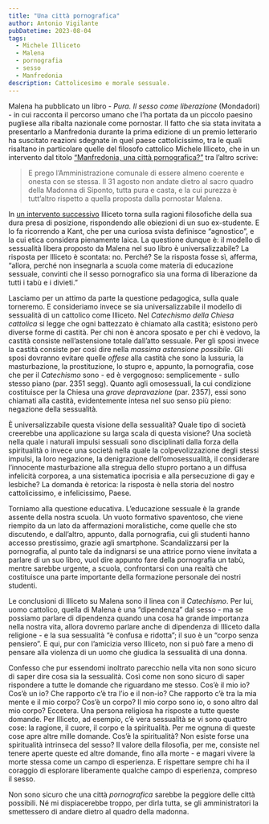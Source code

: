 ```yaml
---
title: "Una città pornografica"
author: Antonio Vigilante
pubDatetime: 2023-08-04
tags: 
  - Michele Illiceto
  - Malena
  - pornografia
  - sesso
  - Manfredonia
description: Cattolicesimo e morale sessuale.
---
```



Malena ha pubblicato un libro - _Pura. Il sesso come liberazione_ (Mondadori) - in cui racconta il percorso umano che l’ha portata da un piccolo paesino pugliese alla ribalta nazionale come pornostar. Il fatto che sia stata invitata a presentarlo a Manfredonia durante la prima edizione di un premio letterario ha suscitato reazioni sdegnate in quel paese cattolicissimo, tra le quali risaltano in particolare quelle del filosofo cattolico Michele Illiceto, che in un intervento dal titolo [“Manfredonia, una città pornografica?”](https://www.statoquotidiano.it/31/07/2023/manfredonia-una-citta-pornografica/1016919/) tra l’altro scrive:

> E prego l’Amministrazione comunale di essere almeno coerente e onesta con se stessa. Il 31 agosto non andate dietro al sacro quadro della Madonna di Siponto, tutta pura e casta, e la cui purezza è tutt’altro rispetto a quella proposta dalla pornostar Malena.

In [un intervento successivo](https://www.statoquotidiano.it/03/08/2023/a-proposito-del-libro-di-malena-rispondo-a-te-mio-ex-alunno/1018137/) Illiceto torna sulla ragioni filosofiche della sua dura presa di posizione, rispondendo alle obiezioni di un suo ex-studente. E lo fa ricorrendo a Kant, che per una curiosa svista definisce “agnostico”, e la cui etica considera pienamente laica. La questione dunque è: il modello di sessualità libera proposto da Malena nel suo libro è universalizzabile? La risposta per Illiceto è scontata: no. Perché? Se la risposta fosse sì, afferma, “allora, perché non insegnarla a scuola come materia di educazione sessuale, convinti che il sesso pornografico sia una forma di liberazione da tutti i tabù e i divieti.”

Lasciamo per un attimo da parte la questione pedagogica, sulla quale torneremo. E consideriamo invece se sia universalizzabile il modello di sessualità di un cattolico come Illiceto. Nel _Catechismo della Chiesa cattolica_ si legge che ogni battezzato è chiamato alla castità; esistono però diverse forme di castità. Per chi non è ancora sposato e per chi è vedovo, la castità consiste nell’astensione totale dall’atto sessuale. Per gli sposi invece la castità consiste per così dire nella _massima astensione possibile_. Gli sposi dovranno evitare quelle _offese_ alla castità che sono la lussuria, la masturbazione, la prostituzione, lo stupro e, appunto, la pornografia, cose che per il _Catechismo_ sono - ed è vergognoso: semplicemente - sullo stesso piano (par. 2351 segg). Quanto agli omosessuali, la cui condizione costituisce per la Chiesa una _grave depravazione_ (par. 2357), essi sono chiamati alla castità, evidentemente intesa nel suo senso più pieno: negazione della sessualità.

È universalizzabile questa visione della sessualità? Quale tipo di società creerebbe una applicazione su larga scala di questa visione? Una società nella quale i naturali impulsi sessuali sono disciplinati dalla forza della spiritualità o invece una società nella quale la colpevolizzazione degli stessi impulsi, la loro negazione, la denigrazione dell’omosessualità, il considerare l’innocente masturbazione alla stregua dello stupro portano a un diffusa infelicità corporea, a una sistematica ipocrisia e alla persecuzione di gay e lesbiche? La domanda è retorica: la risposta è nella storia del nostro cattolicissimo, e infelicissimo, Paese.

Torniamo alla questione educativa. L’educazione sessuale è la grande assente della nostra scuola. Un vuoto formativo spaventoso, che viene riempito da un lato da affermazioni moralistiche, come quelle che sto discutendo, e dall’altro, appunto, dalla pornografia, cui gli studenti hanno accesso prestissimo, grazie agli smartphone. Scandalizzarsi per la pornografia, al punto tale da indignarsi se una attrice porno viene invitata a parlare di un suo libro, vuol dire appunto fare della pornografia un tabù, mentre sarebbe urgente, a scuola, confrontarsi con una realtà che costituisce una parte importante della formazione personale dei nostri studenti.

Le conclusioni di Illiceto su Malena sono il linea con il _Catechismo_. Per lui, uomo cattolico, quella di Malena è una “dipendenza” dal sesso - ma se possiamo parlare di dipendenza quando una cosa ha grande importanza nella nostra vita, allora dovremo parlare anche di dipendenza di Illiceto dalla religione - e la sua sessualità “è confusa e ridotta”; il suo è un “corpo senza pensiero”. E qui, pur con l’amicizia verso Illiceto, non si può fare a meno di pensare alla violenza di un uomo che giudica la sessualità di una donna.

Confesso che pur essendomi inoltrato parecchio nella vita non sono sicuro di saper dire cosa sia la sessualità. Così come non sono sicuro di saper rispondere a tutte le domande che riguardano me stesso. Cos’è il mio io? Cos’è un io? Che rapporto c’è tra l’io e il non-io? Che rapporto c’è tra la mia mente e il mio corpo? Cos’è un corpo? Il mio corpo sono io, o sono altro dal mio corpo? Eccetera. Una persona religiosa ha risposte a tutte queste domande. Per Illiceto, ad esempio, c’è vera sessualità se vi sono quattro cose: la ragione, il cuore, il corpo e la spiritualità. Per me ognuna di queste cose apre altre mille domande. Cos’è la spiritualità? Non esiste forse una spiritualità intrinseca del sesso? Il valore della filosofia, per me, consiste nel tenere aperte queste ed altre domande, fino alla morte - e magari vivere la morte stessa come un campo di esperienza. E rispettare sempre chi ha il coraggio di esplorare liberamente qualche campo di esperienza, compreso il sesso.

Non sono sicuro che una città _pornografica_ sarebbe la peggiore delle città possibili. Né mi dispiacerebbe troppo, per dirla tutta, se gli amministratori la smettessero di andare dietro al quadro della madonna.


